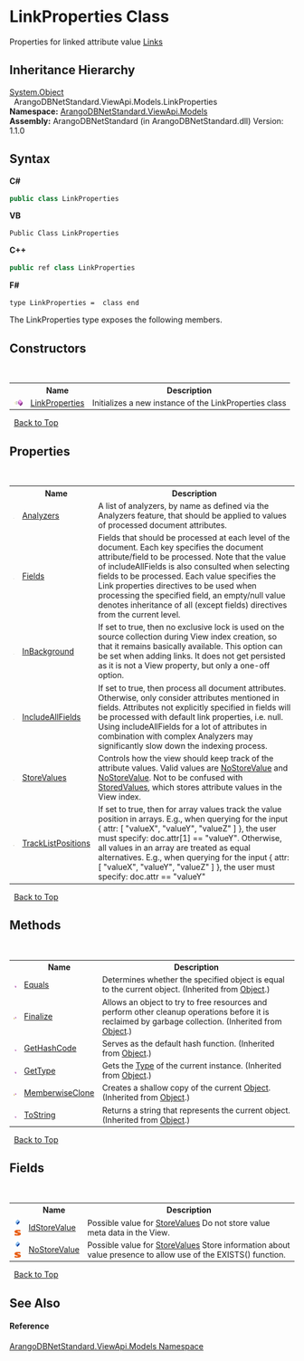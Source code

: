 # LinkProperties Class
 

Properties for linked attribute value <a href="c1533d92-bff0-c321-eeca-d2d6be859f5c">Links</a>


## Inheritance Hierarchy
<a href="https://docs.microsoft.com/dotnet/api/system.object" target="_blank" rel="noopener noreferrer">System.Object</a><br />&nbsp;&nbsp;ArangoDBNetStandard.ViewApi.Models.LinkProperties<br />
**Namespace:**&nbsp;<a href="23bbeb16-c099-4f2c-4dad-2e67e1a19df4">ArangoDBNetStandard.ViewApi.Models</a><br />**Assembly:**&nbsp;ArangoDBNetStandard (in ArangoDBNetStandard.dll) Version: 1.1.0

## Syntax

**C#**<br />
``` C#
public class LinkProperties
```

**VB**<br />
``` VB
Public Class LinkProperties
```

**C++**<br />
``` C++
public ref class LinkProperties
```

**F#**<br />
``` F#
type LinkProperties =  class end
```

The LinkProperties type exposes the following members.


## Constructors
&nbsp;<table><tr><th></th><th>Name</th><th>Description</th></tr><tr><td>![Public method](media/pubmethod.gif "Public method")</td><td><a href="a6dee407-de93-8bfa-4788-9812f4e8c25f">LinkProperties</a></td><td>
Initializes a new instance of the LinkProperties class</td></tr></table>&nbsp;
<a href="#linkproperties-class">Back to Top</a>

## Properties
&nbsp;<table><tr><th></th><th>Name</th><th>Description</th></tr><tr><td>![Public property](media/pubproperty.gif "Public property")</td><td><a href="f3fc4f43-9b6a-4d0c-5eaa-ead30d7ccfa8">Analyzers</a></td><td>
A list of analyzers, by name as defined via the Analyzers feature, that should be applied to values of processed document attributes.</td></tr><tr><td>![Public property](media/pubproperty.gif "Public property")</td><td><a href="fe42750a-0452-09f7-2846-cbf9f7ca7f45">Fields</a></td><td>
Fields that should be processed at each level of the document. Each key specifies the document attribute/field to be processed. Note that the value of includeAllFields is also consulted when selecting fields to be processed. Each value specifies the Link properties directives to be used when processing the specified field, an empty/null value denotes inheritance of all (except fields) directives from the current level.</td></tr><tr><td>![Public property](media/pubproperty.gif "Public property")</td><td><a href="e8351d8a-dfcb-a1dc-c2c9-630db0444eae">InBackground</a></td><td>
If set to true, then no exclusive lock is used on the source collection during View index creation, so that it remains basically available. This option can be set when adding links. It does not get persisted as it is not a View property, but only a one-off option.</td></tr><tr><td>![Public property](media/pubproperty.gif "Public property")</td><td><a href="566b790a-089b-beaa-ea90-c1145b942df2">IncludeAllFields</a></td><td>
If set to true, then process all document attributes. Otherwise, only consider attributes mentioned in fields. Attributes not explicitly specified in fields will be processed with default link properties, i.e. null. Using includeAllFields for a lot of attributes in combination with complex Analyzers may significantly slow down the indexing process.</td></tr><tr><td>![Public property](media/pubproperty.gif "Public property")</td><td><a href="bf2f251a-63e6-1cde-a32f-b270850b434e">StoreValues</a></td><td>
Controls how the view should keep track of the attribute values. Valid values are <a href="6575cf9d-b8fc-1129-aa39-fbac39a0b609">NoStoreValue</a> and <a href="6575cf9d-b8fc-1129-aa39-fbac39a0b609">NoStoreValue</a>. Not to be confused with <a href="8ef268f0-6f96-6151-7ad1-39e89a783666">StoredValues</a>, which stores attribute values in the View index.</td></tr><tr><td>![Public property](media/pubproperty.gif "Public property")</td><td><a href="ffe03640-1834-a7e3-49ba-f149eef6c863">TrackListPositions</a></td><td>
If set to true, then for array values track the value position in arrays. E.g., when querying for the input { attr: [ "valueX", "valueY", "valueZ" ] }, the user must specify: doc.attr[1] == "valueY". Otherwise, all values in an array are treated as equal alternatives. E.g., when querying for the input { attr: [ "valueX", "valueY", "valueZ" ] }, the user must specify: doc.attr == "valueY"</td></tr></table>&nbsp;
<a href="#linkproperties-class">Back to Top</a>

## Methods
&nbsp;<table><tr><th></th><th>Name</th><th>Description</th></tr><tr><td>![Public method](media/pubmethod.gif "Public method")</td><td><a href="https://docs.microsoft.com/dotnet/api/system.object.equals#system-object-equals(system-object)" target="_blank" rel="noopener noreferrer">Equals</a></td><td>
Determines whether the specified object is equal to the current object.
 (Inherited from <a href="https://docs.microsoft.com/dotnet/api/system.object" target="_blank" rel="noopener noreferrer">Object</a>.)</td></tr><tr><td>![Protected method](media/protmethod.gif "Protected method")</td><td><a href="https://docs.microsoft.com/dotnet/api/system.object.finalize#system-object-finalize" target="_blank" rel="noopener noreferrer">Finalize</a></td><td>
Allows an object to try to free resources and perform other cleanup operations before it is reclaimed by garbage collection.
 (Inherited from <a href="https://docs.microsoft.com/dotnet/api/system.object" target="_blank" rel="noopener noreferrer">Object</a>.)</td></tr><tr><td>![Public method](media/pubmethod.gif "Public method")</td><td><a href="https://docs.microsoft.com/dotnet/api/system.object.gethashcode#system-object-gethashcode" target="_blank" rel="noopener noreferrer">GetHashCode</a></td><td>
Serves as the default hash function.
 (Inherited from <a href="https://docs.microsoft.com/dotnet/api/system.object" target="_blank" rel="noopener noreferrer">Object</a>.)</td></tr><tr><td>![Public method](media/pubmethod.gif "Public method")</td><td><a href="https://docs.microsoft.com/dotnet/api/system.object.gettype#system-object-gettype" target="_blank" rel="noopener noreferrer">GetType</a></td><td>
Gets the <a href="https://docs.microsoft.com/dotnet/api/system.type" target="_blank" rel="noopener noreferrer">Type</a> of the current instance.
 (Inherited from <a href="https://docs.microsoft.com/dotnet/api/system.object" target="_blank" rel="noopener noreferrer">Object</a>.)</td></tr><tr><td>![Protected method](media/protmethod.gif "Protected method")</td><td><a href="https://docs.microsoft.com/dotnet/api/system.object.memberwiseclone#system-object-memberwiseclone" target="_blank" rel="noopener noreferrer">MemberwiseClone</a></td><td>
Creates a shallow copy of the current <a href="https://docs.microsoft.com/dotnet/api/system.object" target="_blank" rel="noopener noreferrer">Object</a>.
 (Inherited from <a href="https://docs.microsoft.com/dotnet/api/system.object" target="_blank" rel="noopener noreferrer">Object</a>.)</td></tr><tr><td>![Public method](media/pubmethod.gif "Public method")</td><td><a href="https://docs.microsoft.com/dotnet/api/system.object.tostring#system-object-tostring" target="_blank" rel="noopener noreferrer">ToString</a></td><td>
Returns a string that represents the current object.
 (Inherited from <a href="https://docs.microsoft.com/dotnet/api/system.object" target="_blank" rel="noopener noreferrer">Object</a>.)</td></tr></table>&nbsp;
<a href="#linkproperties-class">Back to Top</a>

## Fields
&nbsp;<table><tr><th></th><th>Name</th><th>Description</th></tr><tr><td>![Public field](media/pubfield.gif "Public field")![Static member](media/static.gif "Static member")</td><td><a href="29175710-baee-c76e-9537-b65f4f432b79">IdStoreValue</a></td><td>
Possible value for <a href="bf2f251a-63e6-1cde-a32f-b270850b434e">StoreValues</a> Do not store value meta data in the View.</td></tr><tr><td>![Public field](media/pubfield.gif "Public field")![Static member](media/static.gif "Static member")</td><td><a href="6575cf9d-b8fc-1129-aa39-fbac39a0b609">NoStoreValue</a></td><td>
Possible value for <a href="bf2f251a-63e6-1cde-a32f-b270850b434e">StoreValues</a> Store information about value presence to allow use of the EXISTS() function.</td></tr></table>&nbsp;
<a href="#linkproperties-class">Back to Top</a>

## See Also


#### Reference
<a href="23bbeb16-c099-4f2c-4dad-2e67e1a19df4">ArangoDBNetStandard.ViewApi.Models Namespace</a><br />